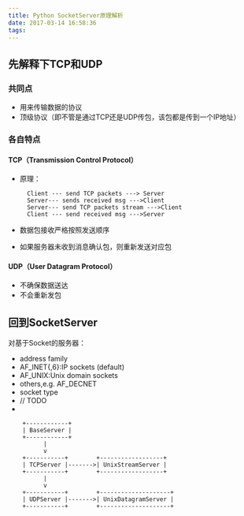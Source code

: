 ```yaml
---
title: Python SocketServer原理解析
date: 2017-03-14 16:58:36
tags:
---
```

## 先解释下TCP和UDP
### 共同点

 - 用来传输数据的协议
 - 顶级协议（即不管是通过TCP还是UDP传包，该包都是传到一个IP地址）
### 各自特点
#### TCP（Transmission Control Protocol）
- 原理：

        Client --- send TCP packets ---> Server
        Server--- sends received msg --->Client
        Server--- send TCP packets stream --->Client
        Client --- send received msg --->Server
         
- 数据包接收严格按照发送顺序
- 如果服务器未收到消息确认包，则重新发送对应包

#### UDP（User Datagram Protocol）
- 不确保数据送达
- 不会重新发包

## 回到SocketServer
对基于Socket的服务器：

 - address family
  - AF_INET{,6}:IP sockets (default)
  - AF_UNIX:Unix domain sockets
  - others,e.g. AF_DECNET
 - socket type
  - // TODO 
  - 

        +------------+
        | BaseServer |
        +------------+
              |
              v
        +-----------+        +------------------+
        | TCPServer |------->| UnixStreamServer |
        +-----------+        +------------------+
              |
              v
        +-----------+        +--------------------+
        | UDPServer |------->| UnixDatagramServer |
        +-----------+        +--------------------+


    
    




